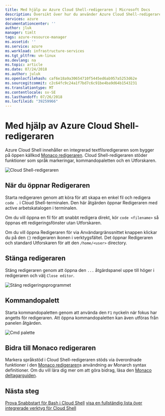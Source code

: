 ```yaml
---
title: Med hjälp av Azure Cloud Shell-redigeraren | Microsoft Docs
description: Översikt över hur du använder Azure Cloud Shell-redigeraren.
services: azure
documentationcenter: ''
author: jluk
manager: timlt
tags: azure-resource-manager
ms.assetid: ''
ms.service: azure
ms.workload: infrastructure-services
ms.tgt_pltfrm: vm-linux
ms.devlang: na
ms.topic: article
ms.date: 07/24/2018
ms.author: juluk
ms.openlocfilehash: caf6e18a9a30654710f5445ed6ab957a5253d62e
ms.sourcegitcommit: c2c64fc9c24a1f7bd7c6c91be4ba9d64b1543231
ms.translationtype: MT
ms.contentlocale: sv-SE
ms.lasthandoff: 07/26/2018
ms.locfileid: "39259966"
---
```

# <a name="using-the-azure-cloud-shell-editor"></a>Med hjälp av Azure Cloud Shell-redigeraren

Azure Cloud Shell innehåller en integrerad textfilsredigeraren som bygger på öppen källkod [Monaco redigeraren](https://github.com/Microsoft/monaco-editor). Cloud Shell-redigeraren stöder funktioner som språk markeringar, kommandopaletten och en Utforskaren.

![Cloud Shell-redigeraren](media/using-cloud-shell-editor/open-editor.png)

## <a name="opening-the-editor"></a>När du öppnar Redigeraren

Starta redigeraren genom att köra för att skapa en enkel fil och redigera `code .` i Cloud Shell-terminalen. Den här åtgärden öppnar Redigeraren med active arbetskatalogen i terminalen.

Om du vill öppna en fil för att snabbt redigera direkt, kör `code <filename>` så öppnas ett redigeringsfönster utan Utforskaren.

Om du vill öppna Redigeraren för via Användargränssnittet knappen klickar du på den `{}` redigeraren ikonen i verktygsfältet. Det öppnar Redigeraren och standard Utforskaren för att den `/home/<user>` directory.

## <a name="closing-the-editor"></a>Stänga redigeraren

Stäng redigeraren genom att öppna den `...` åtgärdspanel uppe till höger i redigeraren och välj `Close editor`.

![Stäng redigeringsprogrammet](media/using-cloud-shell-editor/close-editor.png)

## <a name="command-palette"></a>Kommandopalett

Starta kommandopaletten genom att använda den `F1` nyckeln när fokus har angetts för redigeraren. Att öppna kommandopaletten kan även utföras från panelen åtgärden.

![Cmd palette](media/using-cloud-shell-editor/cmd-palette.png)

## <a name="contributing-to-the-monaco-editor"></a>Bidra till Monaco redigeraren

Markera språkstöd i Cloud Shell-redigeraren stöds via överordnade funktioner i den [Monaco redigeraren](https://github.com/Microsoft/monaco-editor)s användning av Monarch syntax definitioner. Om du vill lära dig mer om att göra bidrag, läsa den [Monaco deltagarguiden](https://github.com/Microsoft/monaco-editor/blob/master/CONTRIBUTING.md).

## <a name="next-steps"></a>Nästa steg
[Prova Snabbstart för Bash i Cloud Shell](quickstart.md)
[visa en fullständig lista över integrerade verktyg för Cloud Shell](features.md)
